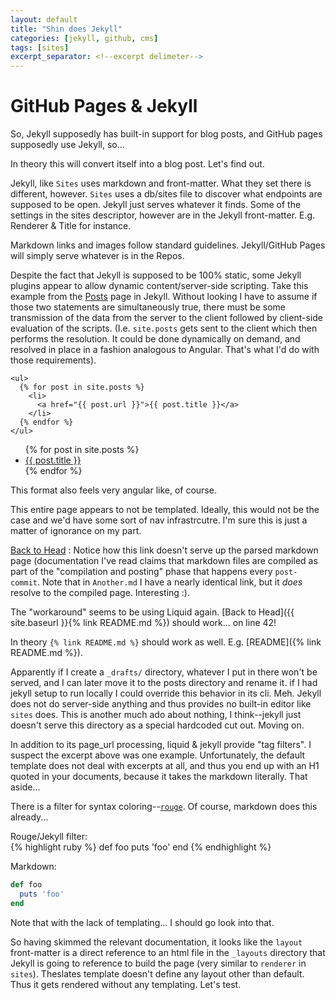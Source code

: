 ```yaml
---
layout: default
title: "Shin does Jekyll"
categories: [jekyll, github, cms]
tags: [sites]
excerpt_separator: <!--excerpt delimeter-->
---
```


# GitHub Pages & Jekyll

So, Jekyll supposedly has built-in support for blog posts, and GitHub pages supposedly use Jekyll, so...

In theory this will convert itself into a blog post.  Let's find out.

<!--excerpt delimeter-->

Jekyll, like `Sites` uses markdown and front-matter.  What they set there is different, however.  `Sites` uses a db/sites file to discover what endpoints are supposed to be open.  Jekyll just serves whatever it finds.  Some of the settings in the sites descriptor, however are in the Jekyll front-matter.  E.g. Renderer & Title for instance.

Markdown links and images follow standard guidelines.  Jekyll/GitHub Pages will simply serve whatever is in the Repos.

Despite the fact that Jekyll is supposed to be 100% static, some Jekyll plugins appear to allow dynamic content/server-side scripting.  Take this example from the [Posts](https://jekyllrb.com/docs/posts/) page in Jekyll.  Without looking I have to assume if those two statements are simultaneously true, there must be some transmission of the data from the server to the client followed by client-side evaluation of the scripts.  (I.e. `site.posts` gets sent to the client which then performs the resolution.  It could be done dynamically on demand, and resolved in place in a fashion analogous to Angular.  That's what I'd do with those requirements).

    <ul>
      {% for post in site.posts %}
        <li>
          <a href="{{ post.url }}">{{ post.title }}</a>
        </li>
      {% endfor %}
    </ul>

<ul>
  {% for post in site.posts %}
    <li>
      <a href="{{ post.url }}">{{ post.title }}</a>
    </li>
  {% endfor %}
</ul>

This format also feels very angular like, of course.

This entire page appears to not be templated.  Ideally, this would not be the case and we'd have some sort of nav infrastrcutre.  I'm sure this is just a matter of ignorance on my part.

[Back to Head](/README.md) : Notice how this link doesn't serve up the parsed markdown page (documentation I've read claims that markdown files are compiled as part of the "compilation and posting" phase that happens every `post-commit`.  Note that in `Another.md` I have a nearly identical link, but it *does* resolve to the compiled page.  Interesting :).

The "workaround" seems to be using Liquid again.  [Back to Head]({{ site.baseurl }}{% link README.md %}) should work... on line 42!

In theory `{% link README.md %}` should work as well. E.g. [README]({% link README.md %}).

Apparently if I create a `_drafts/` directory, whatever I put in there won't be served, and I can later move it to the posts directory and rename it.  if I had jekyll setup to run locally I could override this behavior in its cli.  Meh.  Jekyll does not do server-side anything and thus provides no built-in editor like `sites` does.  This is another much ado about nothing, I think--jekyll just doesn't serve this directory as a special hardcoded cut out.  Moving on.

In addition to its page_url processing, liquid & jekyll provide "tag filters".  I suspect the excerpt above was one example.  Unfortunately, the default template does not deal with excerpts at all, and thus you end up with an H1 quoted in your documents, because it takes the markdown literally.  That aside...

There is a filter for syntax coloring--[`rouge`](http://rouge.jneen.net/).  Of course, markdown does this already...

Rouge/Jekyll filter:  
{% highlight ruby %}
def foo
  puts 'foo'
end
{% endhighlight %}

Markdown:  
```ruby
def foo
  puts 'foo'
end
```

Note that with the lack of templating...  I should go look into that.

So having skimmed the relevant documentation, it looks like the `layout` front-matter is a direct reference to an html file in the `_layouts` directory that Jekyll is going to reference to build the page (very similar to `renderer` in `sites`).  Theslates template doesn't define any layout other than default.  Thus it gets rendered without any templating.  Let's test.

